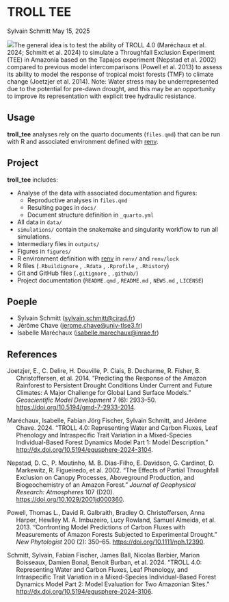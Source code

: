 # TROLL TEE
Sylvain Schmitt
May 15, 2025

[![](https://www.repostatus.org/badges/latest/wip.svg)](https://www.repostatus.org/#wip)The
general idea is to test the ability of TROLL 4.0 (Maréchaux et al. 2024;
Schmitt et al. 2024) to simulate a Throughfall Exclusion Experiment
(TEE) in Amazonia based on the Tapajos experiment (Nepstad et al. 2002)
compared to previous model intercomparisons (Powell et al. 2013) to
assess its ability to model the response of tropical moist forests (TMF)
to climate change (Joetzjer et al. 2014). Note: Water stress may be
underrepresented due to the potential for pre-dawn drought, and this may
be an opportunity to improve its representation with explicit tree
hydraulic resistance.

## Usage

**troll_tee** analyses rely on the quarto documents (`files.qmd`) that
can be run with R and associated environment defined with [renv](#0).

## Project

**troll_tee** includes:

- Analyse of the data with associated documentation and figures:
  - Reproductive analyses in `files.qmd`
  - Resulting pages in `docs/`
  - Document structure definition in `_quarto.yml`
- All data in `data/`
- `simulations/` contain the snakemake and singularity workflow to run
  all simulations.
- Intermediary files in `outputs/`
- Figures in `figures/`
- R environment definition with
  [renv](https://rstudio.github.io/renv/articles/renv.html) in `renv/`
  and `renv/lock`
- R files (`.Rbuildignore` , `.Rdata` , `.Rprofile` , `.Rhistory`)
- Git and GitHub files (`.gitignore` , `.github/`)
- Project documentation (`README.qmd` , `README.md` , `NEWS.md` ,
  `LICENSE`)

## Poeple

- Sylvain Schmitt (sylvain.schmitt@cirad.fr)
- Jérôme Chave (jerome.chave@univ-tlse3.fr)
- Isabelle Maréchaux (isabelle.marechaux@inrae.fr)

## References

<div id="refs" class="references csl-bib-body hanging-indent">

<div id="ref-joetzjer2014" class="csl-entry">

Joetzjer, E., C. Delire, H. Douville, P. Ciais, B. Decharme, R. Fisher,
B. Christoffersen, et al. 2014. “Predicting the Response of the Amazon
Rainforest to Persistent Drought Conditions Under Current and Future
Climates: A Major Challenge for Global Land Surface Models.”
*Geoscientific Model Development* 7 (6): 2933–50.
<https://doi.org/10.5194/gmd-7-2933-2014>.

</div>

<div id="ref-maréchaux2024" class="csl-entry">

Maréchaux, Isabelle, Fabian Jörg Fischer, Sylvain Schmitt, and Jérôme
Chave. 2024. “TROLL 4.0: Representing Water and Carbon Fluxes, Leaf
Phenology and Intraspecific Trait Variation in a Mixed-Species
Individual-Based Forest Dynamics Model Part 1: Model Description.”
<http://dx.doi.org/10.5194/egusphere-2024-3104>.

</div>

<div id="ref-nepstad2002" class="csl-entry">

Nepstad, D. C., P. Moutinho, M. B. Dias-Filho, E. Davidson, G. Cardinot,
D. Markewitz, R. Figueiredo, et al. 2002. “The Effects of Partial
Throughfall Exclusion on Canopy Processes, Aboveground Production, and
Biogeochemistry of an Amazon Forest.” *Journal of Geophysical Research:
Atmospheres* 107 (D20). <https://doi.org/10.1029/2001jd000360>.

</div>

<div id="ref-powell2013" class="csl-entry">

Powell, Thomas L., David R. Galbraith, Bradley O. Christoffersen, Anna
Harper, Hewlley M. A. Imbuzeiro, Lucy Rowland, Samuel Almeida, et al.
2013. “Confronting Model Predictions of Carbon Fluxes with Measurements
of Amazon Forests Subjected to Experimental Drought.” *New Phytologist*
200 (2): 350–65. <https://doi.org/10.1111/nph.12390>.

</div>

<div id="ref-schmitt2024" class="csl-entry">

Schmitt, Sylvain, Fabian Fischer, James Ball, Nicolas Barbier, Marion
Boisseaux, Damien Bonal, Benoit Burban, et al. 2024. “TROLL 4.0:
Representing Water and Carbon Fluxes, Leaf Phenology, and Intraspecific
Trait Variation in a Mixed-Species Individual-Based Forest Dynamics
Model Part 2: Model Evaluation for Two Amazonian Sites.”
<http://dx.doi.org/10.5194/egusphere-2024-3106>.

</div>

</div>
